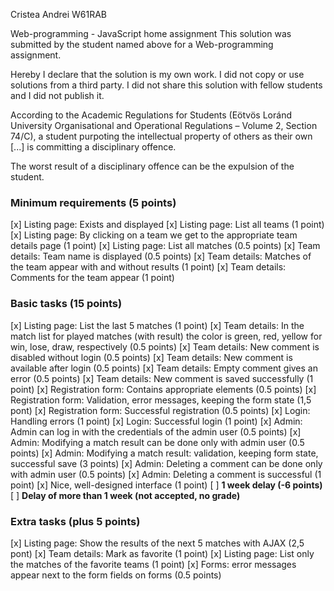 Cristea Andrei
W61RAB

Web-programming - JavaScript home assignment
This solution was submitted by the student named above for a Web-programming assignment.

Hereby I declare that the solution is my own work. I did not copy or use solutions from a third party. I did not share this solution with fellow students and I did not publish it.

According to the Academic Regulations for Students (Eötvös Loránd University Organisational and Operational Regulations – Volume 2, Section 74/C), a student purpoting the intellectual property of others as their own [...] is committing a disciplinary offence.

The worst result of a disciplinary offence can be the expulsion of the student.

### Minimum requirements (5 points)

[x] Listing page: Exists and displayed
[x] Listing page: List all teams (1 point)
[x] Listing page: By clicking on a team we get to the appropriate team details page (1 point)
[x] Listing page: List all matches (0.5 points)
[x] Team details: Team name is displayed (0.5 points)
[x] Team details: Matches of the team appear with and without results (1 point)
[x] Team details: Comments for the team appear (1 point)

### Basic tasks (15 points)

[x] Listing page: List the last 5 matches (1 point)
[x] Team details: In the match list for played matches (with result) the color is green, red, yellow for win, lose, draw, respectively (0.5 points)
[x] Team details: New comment is disabled without login (0.5 points)
[x] Team details: New comment is available after login (0.5 points)
[x] Team details: Empty comment gives an error (0.5 points)
[x] Team details: New comment is saved successfully (1 point)
[x] Registration form: Contains appropriate elements (0.5 points)
[x] Registration form: Validation, error messages, keeping the form state (1,5 pont)
[x] Registration form: Successful registration (0.5 points)
[x] Login: Handling errors (1 point)
[x] Login: Successful login (1 point)
[x] Admin: Admin can log in with the credentials of the admin user (0.5 points)
[x] Admin: Modifying a match result can be done only with admin user (0.5 points)
[x] Admin: Modifying a match result: validation, keeping form state, successful save (3 points)
[x] Admin: Deleting a comment can be done only with admin user (0.5 points)
[x] Admin: Deleting a comment is successful (1 point)
[x] Nice, well-designed interface (1 point)
[ ] **1 week delay (-6 points)**
[ ] **Delay of more than 1 week (not accepted, no grade)**

### Extra tasks (plus 5 points)

[x] Listing page: Show the results of the next 5 matches with AJAX (2,5 pont)
[x] Team details: Mark as favorite (1 point)
[x] Listing page: List only the matches of the favorite teams (1 point)
[x] Forms: error messages appear next to the form fields on forms (0.5 points)